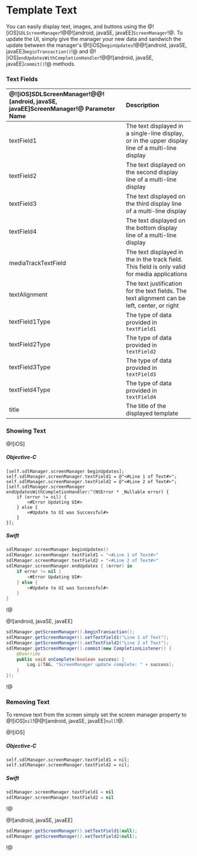 # Template Text
You can easily display text, images, and buttons using the  @![iOS]`SDLScreenManager`!@@![android, javaSE, javaEE]`ScreenManager`!@. To update the UI, simply give the manager your new data and sandwich the update between the manager's @![iOS]`beginUpdates`!@@![android, javaSE, javaEE]`beginTransaction()`!@ and @![iOS]`endUpdatesWithCompletionHandler`!@@![android, javaSE, javaEE]`commit()`!@ methods.

### Text Fields
| @![iOS]SDLScreenManager!@@![android, javaSE, javaEE]ScreenManager!@ Parameter Name | Description |
|:--------------------------------------------|:--------------|
| textField1 | The text displayed in a single-line display, or in the upper display line of a multi-line display |
| textField2 | The text displayed on the second display line of a multi-line display |
| textField3 | The text displayed on the third display line of a multi-line display |
| textField4 | The text displayed on the bottom display line of a multi-line display |
| mediaTrackTextField | The text displayed in the in the track field. This field is only valid for media applications |
| textAlignment | The text justification for the text fields. The text alignment can be left, center, or right  |
| textField1Type | The type of data provided in `textField1` |
| textField2Type | The type of data provided in `textField2` |
| textField3Type | The type of data provided in `textField3` |
| textField4Type | The type of data provided in `textField4` |
| title | The title of the displayed template |

### Showing Text
@![iOS]
##### Objective-C
```objc
[self.sdlManager.screenManager beginUpdates];
self.sdlManager.screenManager.textField1 = @"<#Line 1 of Text#>";
self.sdlManager.screenManager.textField2 = @"<#Line 2 of Text#>";
[self.sdlManager.screenManager endUpdatesWithCompletionHandler:^(NSError * _Nullable error) {
    if (error != nil) {
        <#Error Updating UI#>
    } else {
        <#Update to UI was Successful#>
    }
}];
```

##### Swift
```swift
sdlManager.screenManager.beginUpdates()
sdlManager.screenManager.textField1 = "<#Line 1 of Text#>"
sdlManager.screenManager.textField2 = "<#Line 2 of Text#>"
sdlManager.screenManager.endUpdates { (error) in
    if error != nil {
        <#Error Updating UI#>
    } else {
        <#Update to UI was Successful#>
    }
}
```
!@

@![android, javaSE, javaEE]

```java
sdlManager.getScreenManager().beginTransaction();
sdlManager.getScreenManager().setTextField1("Line 1 of Text");
sdlManager.getScreenManager().setTextField2("Line 2 of Text");
sdlManager.getScreenManager().commit(new CompletionListener() {
	@Override
	public void onComplete(boolean success) {
		Log.i(TAG, "ScreenManager update complete: " + success);
	}
});
```
!@

### Removing Text
To remove text from the screen simply set the screen manager property to @![iOS]`nil`!@@![android, javaSE, javaEE]`null`!@.

@![iOS]
##### Objective-C
```objc
self.sdlManager.screenManager.textField1 = nil;
self.sdlManager.screenManager.textField2 = nil;
```

##### Swift
```swift
sdlManager.screenManager.textField1 = nil
sdlManager.screenManager.textField2 = nil
```
!@

@![android, javaSE, javaEE]
```java
sdlManager.getScreenManager().setTextField1(null);
sdlManager.getScreenManager().setTextField2(null);
```
!@